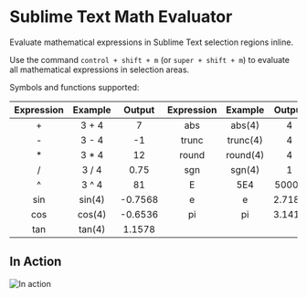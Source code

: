 Sublime Text Math Evaluator
===========

Evaluate mathematical expressions in Sublime Text selection regions inline.

Use the command `control + shift + m` (or `super + shift + m`) to evaluate all mathematical expressions in selection areas.

Symbols and functions supported:

| Expression| Example       | Output    | Expression | Example       | Output    |
|:---------:|:-------------:|:---------:|:----------:|:-------------:|:---------:|
|+          | 3 + 4         | 7         | abs        | abs(4)        | 4         |
|-          | 3 - 4         | -1        | trunc      | trunc(4)      | 4         |
|*          | 3 * 4         | 12        | round      | round(4)      | 4         |
|/          | 3 / 4         | 0.75      | sgn        | sgn(4)        | 1         |
|^          | 3 ^ 4         | 81        | E          | 5E4           | 50000     |
|sin        | sin(4)        | -0.7568   | e          | e             | 2.7182    |
|cos        | cos(4)        | -0.6536   | pi         | pi            | 3.1415    |
|tan        | tan(4)        | 1.1578    | 
In Action
-----------
![In action](http://i.imgur.com/8cXEAHB.gif "Evaluator in Action")

